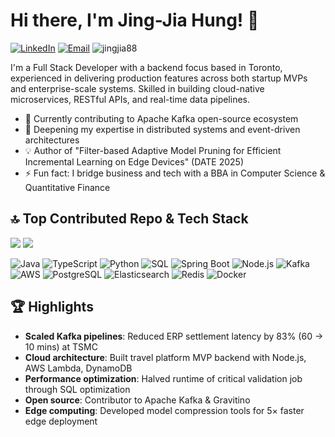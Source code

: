 # Hi there, I'm Jing-Jia Hung! 👋

[![LinkedIn](https://img.shields.io/badge/-LinkedIn-0077B5?style=flat-square&logo=linkedin&logoColor=white&link=https://linkedin.com/in/jingjiahung)](https://linkedin.com/in/jingjiahung)
[![Email](https://img.shields.io/badge/-Email-D14836?style=flat-square&logo=gmail&logoColor=white&link=mailto:jingjiahung@gmail.com)](mailto:jingjiahung@gmail.com)
<img src="https://komarev.com/ghpvc/?username=jingjia88&label=Profile%20views&color=0e75b6&style=flat" alt="jingjia88" /> 


I'm a Full Stack Developer with a backend focus based in Toronto, experienced in delivering production features across both startup MVPs and enterprise-scale systems. Skilled in building cloud-native microservices, RESTful APIs, and real-time data pipelines.

- 🔭 Currently contributing to Apache Kafka open-source ecosystem
- 🌱 Deepening my expertise in distributed systems and event-driven architectures
- 💡 Author of "Filter-based Adaptive Model Pruning for Efficient Incremental Learning on Edge Devices" (DATE 2025)
- ⚡ Fun fact: I bridge business and tech with a BBA in Computer Science & Quantitative Finance

## 🔝 Top Contributed Repo & Tech Stack
![](https://github-contributor-stats.vercel.app/api?username=jingjia88&limit=2&theme=dark&combine_all_yearly_contributions=true)
[![](https://visitcount.itsvg.in/api?id=jingjia88&icon=0&color=0)](https://visitcount.itsvg.in)

![Java](https://img.shields.io/badge/-Java-007396?style=flat-square&logo=java&logoColor=white)
![TypeScript](https://img.shields.io/badge/-TypeScript-3178C6?style=flat-square&logo=typescript&logoColor=white)
![Python](https://img.shields.io/badge/-Python-3776AB?style=flat-square&logo=python&logoColor=white)
![SQL](https://img.shields.io/badge/-SQL-4479A1?style=flat-square&logo=postgresql&logoColor=white)
![Spring Boot](https://img.shields.io/badge/-Spring%20Boot-6DB33F?style=flat-square&logo=spring&logoColor=white)
![Node.js](https://img.shields.io/badge/-Node.js-339933?style=flat-square&logo=node.js&logoColor=white)
![Kafka](https://img.shields.io/badge/-Kafka-231F20?style=flat-square&logo=apache-kafka&logoColor=white)
![AWS](https://img.shields.io/badge/-AWS-232F3E?style=flat-square&logo=amazon-aws&logoColor=white)
![PostgreSQL](https://img.shields.io/badge/-PostgreSQL-4169E1?style=flat-square&logo=postgresql&logoColor=white)
![Elasticsearch](https://img.shields.io/badge/-Elasticsearch-005571?style=flat-square&logo=elasticsearch&logoColor=white)
![Redis](https://img.shields.io/badge/-Redis-DC382D?style=flat-square&logo=redis&logoColor=white)
![Docker](https://img.shields.io/badge/-Docker-2496ED?style=flat-square&logo=docker&logoColor=white)

## 🏆 Highlights

- **Scaled Kafka pipelines**: Reduced ERP settlement latency by 83% (60 → 10 mins) at TSMC
- **Cloud architecture**: Built travel platform MVP backend with Node.js, AWS Lambda, DynamoDB
- **Performance optimization**: Halved runtime of critical validation job through SQL optimization
- **Open source**: Contributor to Apache Kafka & Gravitino
- **Edge computing**: Developed model compression tools for 5× faster edge deployment



